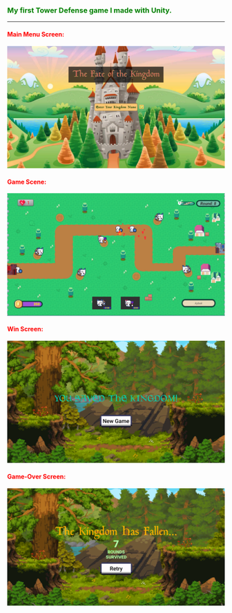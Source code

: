 <h3 style="color:green">My first Tower Defense game I made with Unity.</h3> 
<hr>
<h4 style="color:red">Main Menu Screen:</h4>

![](img/main-menu.png)

<h4 style="color:red">Game Scene:</h4>

![](img/game-scene.png)

<h4 style="color:red">Win Screen:</h4>

![](img/win-screen.png)

<h4 style="color:red">Game-Over Screen:</h4>

![](img/game-over-screen.png)
